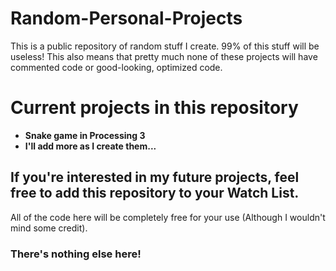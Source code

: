 # Random-Personal-Projects
This is a public repository of random stuff I create. 99% of this stuff will be useless! This also means that pretty much none of these projects will have commented code or good-looking, optimized code.

<h1> Current projects in this repository</h1>
<ul>
  <li><b>Snake game in Processing 3</b></li>
  <li><b>I'll add more as I create them...</b></li>
</ul>

<h2>If you're interested in my future projects, feel free to add this repository to your <emph>Watch List</emph>.</h2>
<p>All of the code here will be completely free for your use (Although I wouldn't mind some credit).</p> 

<h3>There's nothing else here!</h3>
